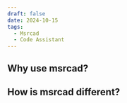 ```yaml
---
draft: false 
date: 2024-10-15
tags:
  - Msrcad 
  - Code Assistant
---
```


## Why use msrcad?

## How is msrcad different?


